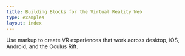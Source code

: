 ```yaml
---
title: Building Blocks for the Virtual Reality Web
type: examples
layout: index
---
```


<div class="intro copy">
Use markup to create VR experiences that work across desktop, iOS, Android, and the Oculus Rift.
</div>

<!--
View the <a href="examples/" class="btn-index btn-examples">examples</a>.
Grab the <a href="https://github.com/aframevr/aframe-boilerplate/" class="btn-index btn-boilerplate">A-Frame Starter Kit</a>.
-->
